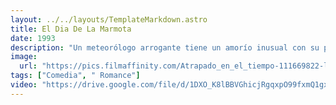 ```yaml
---
layout: ../../layouts/TemplateMarkdown.astro
title: El Dia De La Marmota
date: 1993
description: "Un meteorólogo arrogante tiene un amorío inusual con su productora cuando queda atrapado en el tiempo."
image:
  url: "https://pics.filmaffinity.com/Atrapado_en_el_tiempo-111669822-large.jpg"
tags: ["Comedia", " Romance"]
video: "https://drive.google.com/file/d/1DXO_K8lBBVGhicjRgqxpO99fxmQ1gxGQ/preview"
---
```

